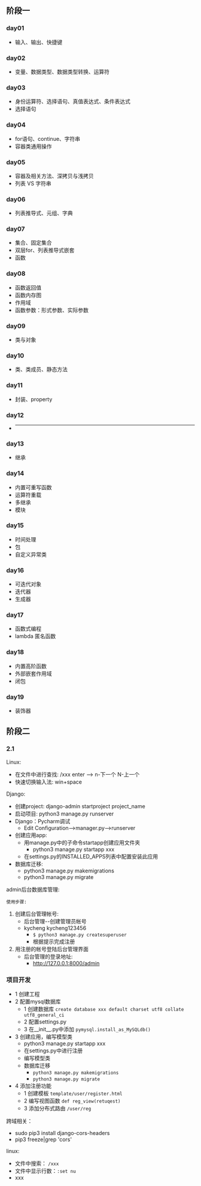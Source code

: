 ## 阶段一
### day01
- 输入、输出、快捷键
### day02
- 变量、数据类型、数据类型转换、运算符
### day03
- 身份运算符、选择语句、真值表达式、条件表达式
- 选择语句
### day04
- for语句、continue、字符串
- 容器类通用操作
### day05
- 容器及相关方法、深拷贝与浅拷贝
- 列表 VS 字符串
### day06
- 列表推导式、元组、字典
### day07
- 集合、固定集合
- 双层for、列表推导式嵌套
- 函数
### day08
- 函数返回值
- 函数内存图
- 作用域
- 函数参数：形式参数、实际参数
### day09
- 类与对象
### day10
- 类、类成员、静态方法
### day11
- 封装、property
### day12
- ***
### day13
- 继承
### day14
- 内置可重写函数
- 运算符重载
- 多继承
- 模块
### day15
- 时间处理
- 包
- 自定义异常类
### day16
- 可迭代对象
- 迭代器
- 生成器
### day17
- 函数式编程
- lambda 匿名函数
### day18
- 内置高阶函数
- 外部嵌套作用域
- 闭包
### day19
- 装饰器

## 阶段二
### 2.1 

Linux:
- 在文件中进行查找: /xxx enter --> n-下一个 N-上一个
- 快速切换输入法: win+space

Django:
- 创建project: django-admin startproject project_name
- 启动项目: python3 manage.py runserver
- Django：Pycharm调试
    - Edit Configuration-->manager.py-->runserver
- 创建应用app:
    - 用manage.py中的子命令startapp创建应用文件夹
      - python3 manage.py startapp xxx
    - 在settings.py的INSTALLED_APPS列表中配置安装此应用
- 数据库迁移:
  - python3 manage.py makemigrations
  - python3 manage.py migrate

admin后台数据库管理:

`使用步骤:`
1. 创建后台管理帐号:
   - 后台管理--创建管理员帐号
   - kycheng    kycheng123456
     - `$ python3 manage.py createsuperuser`
     - 根据提示完成注册
2. 用注册的帐号登陆后台管理界面
    - 后台管理的登录地址:
        - <http://127.0.0.1:8000/admin>

### 项目开发
- 1 创建工程
- 2 配置mysql数据库
  - 1 创建数据库
    `create database xxx default charset utf8 collate utf8_general_ci`
  - 2 配置settings.py
  - 3 在__init__.py中添加
    `pymysql.install_as_MySQLdb()`
- 3 创建应用，编写模型类
  - python3 manage.py startapp xxx
  - 在settings.py中进行注册
  - 编写模型类
  - 数据库迁移
    - `python3 manage.py makemigrations`
    - `python3 manage.py migrate`
- 4 添加注册功能
  - 1 创建模板 `template/user/register.html`
  - 2 编写视图函数 `def reg_view(retuqest)`
  - 3 添加分布式路由 `/user/reg`

跨域相关：
  - sudo pip3 install django-cors-headers
  - pip3 freeze|grep 'cors'

linux:
  - 文件中搜索： `/xxx`
  - 文件中显示行数：`:set nu`
  - xxx